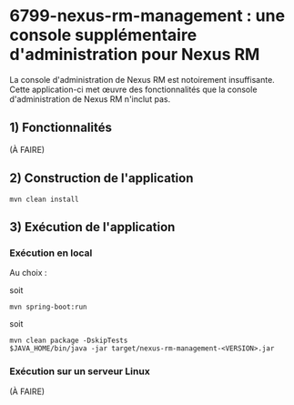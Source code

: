 # 6799-nexus-rm-management : une console supplémentaire d'administration pour Nexus RM

La console d'administration de Nexus RM est notoirement insuffisante.
Cette application-ci met œuvre des fonctionnalités que la console d'administration de
Nexus RM n'inclut pas.

## 1) Fonctionnalités

(À FAIRE)

## 2) Construction de l'application 

```
mvn clean install
```

## 3) Exécution de l'application

### Exécution en local

Au choix :

soit
```
mvn spring-boot:run
```

soit
```
mvn clean package -DskipTests
$JAVA_HOME/bin/java -jar target/nexus-rm-management-<VERSION>.jar
```

### Exécution sur un serveur Linux

(À FAIRE)
